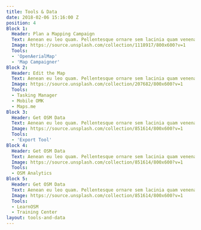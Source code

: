 ```yaml
---
title: Tools & Data
date: 2018-02-06 15:16:00 Z
position: 4
Block 1:
  Header: Plan a Mapping Campaign
  Text: Aenean eu leo quam. Pellentesque ornare sem lacinia quam venenatis vestibulum. Morbi leo risus, porta ac consectetur ac, vestibulum at eros.
  Image: https://source.unsplash.com/collection/1118917/800x600?v=1
  Tools:
  - 'OpenAerialMap'
  - 'Map Campaigner'
Block 2:
  Header: Edit the Map
  Text: Aenean eu leo quam. Pellentesque ornare sem lacinia quam venenatis vestibulum. Morbi leo risus, porta ac consectetur ac, vestibulum at eros.
  Image: https://source.unsplash.com/collection/207682/800x600?v=1
  Tools:
  - Tasking Manager
  - Mobile OMK
  - Maps.me
Block 3:
  Header: Get OSM Data
  Text: Aenean eu leo quam. Pellentesque ornare sem lacinia quam venenatis vestibulum. Morbi leo risus, porta ac consectetur ac, vestibulum at eros.
  Image: https://source.unsplash.com/collection/851614/800x600?v=1
  Tools:
  - 'Export Tool'
Block 4:
  Header: Get OSM Data
  Text: Aenean eu leo quam. Pellentesque ornare sem lacinia quam venenatis vestibulum. Morbi leo risus, porta ac consectetur ac, vestibulum at eros.
  Image: https://source.unsplash.com/collection/851614/800x600?v=1
  Tools:
  - OSM Analytics
Block 5:
  Header: Get OSM Data
  Text: Aenean eu leo quam. Pellentesque ornare sem lacinia quam venenatis vestibulum. Morbi leo risus, porta ac consectetur ac, vestibulum at eros.
  Image: https://source.unsplash.com/collection/851614/800x600?v=1
  Tools:
  - LearnOSM
  - Training Center
layout: tools-and-data
---
```

